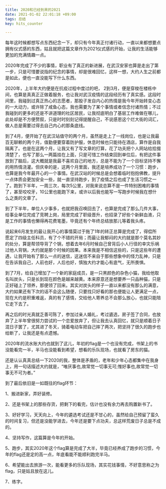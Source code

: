 ```yaml
---
title: 2020和已经到来的2021
date: 2021-01-02 22:01:18 +09:00
tags: 总结
key: hits_counter

---
```




每年这时候都想写点东西纪念一下，却只有今年真正付诸行动，一直以来都想要点拥有仪式感的东西，姑且就把这篇文章作为2021仪式感的开始，让我的生活能够更加的充满情趣一点。

2020年完成了不少的事情，职业有了真正的新进展，在武汉安家也算是走出了第一步，只是可惜要说指的纪念的事情，却是很难回忆，这样一想，大约人生之前都是如此，便也一直没能写下什么东西。

2020年，上半年大约便是在抗疫过程中度过的吧， 2到3月，便是穿梭在楼栋中间，也算是真真正正做着服务，也让我对武汉疫情的这段经历有了真实感。这段时间里，我碰到过真正热心的志愿者，那股子发自内心的热情是我今年开始转变心态的一大动力，或许除了咸鱼心态，我也需要为了某个事情或者信念付诸热情；不过我碰到的更多的还是不讲道理的社区居民，让我彻底明白了基层工作难做在哪儿，此处却是不方便赘叙，只是时时刻刻记得提醒自己，不说感恩这个烂大街的词汇，做人总是需要过得去自己内心的那条底线。

到了4月，便开始了在武汉站值守的两个月，虽然是走上了一线岗位，也是让我最百无聊赖的两个月，值勤便要穿着防护服，休息时候也只能待在酒店，算作是自我隔离了。也是在这两个月，让我又有了写文章的打算，花了功夫把个人网站给拾掇清楚了，也写了那么一两篇挂在上面，只是可惜工作结束回到单位后，有把这件事放到了脑后，这大概就是我最不喜欢自己的地方，总是不能为了一个目标坚持不懈的用热情浇灌。但庆幸的是，这两个月里面，我还是培养成功了一个习惯：跑步，也算是我今年最开心的一个事情。在武汉站的时候总是会想着临时抱抱佛教，提升一点体质会更加安全一些，就一直坚持跑步，到了疫情之后也成了生活习惯之一了。跑到下半年，一周三次，每次5公里，对我来说总算不是一件特别困难的事情了，甚至咬咬牙，10公里也能跑下来，或许以后我也能写一写跑步时候我在想什么之类的文章了。

到了下半年，单位人少事多，也就把我召唤回去了，也算是完成了那么几件大事，给事业单位完成了竞聘上岗，局里完成了职级晋升，也招录了好些个新鲜血液，只是工作的事情也懒得再花费笔墨，毕竟还有个年终总结放那儿等着我头疼。

说起来6月发生的最让我开心的事情莫过于拖了1年的转正总算是完成了，得偿所愿定了四级主任科员，有了个不错的开局；而最让我郁闷的大约就是那个莫名其妙的处分，算是帮领导背了个锅，想着去年6月时候自己曾背后小人行径的幸灾乐祸过他人背锅，大约就是那个时候的因果。本来我是不相信这些的，只是这些年的遭遇，让我开始有了那么一点的迷信，这迷信不来自于那些想象中的怪力乱神，只是在告诉我自己，人前也好，人后也好，慎独大约才能心有底气，无所畏惧。

到了7月，给自己增加了一个新的家庭成员，是一只黑颜色的杂色小猫，我给他取名叫炭头，只是长到现在颜色是越来越黄。本来原意还是想要养一只品种猫，只是正好碰上了领养，那便领了回来。其实对炭头的样子一直以来都没有那么的满意，大约如果还有下次的话不会这么随便，只要找只好看的那也便能让人更满足一点，现在大约是积重难返，真的有了感情，交给他人寄养总不会那么放心，也就只能陪它走下去了。

再之后的时光真就乏善可陈了，参加过亲人婚礼，考过遴选，房子签了合同，也放弃了上半年曾很努力尝试的一个恋爱放弃了，但让我去认真回忆，就只是顺着日子混日子罢了，尤其进了冬天，骑着电动车把自己摔了两次，把坚持了很久的跑步也给断了，让我还是有点遗憾。

2020年的流水账大约也就到了这儿，年初的flag是一个也没有完成，书架上的书没能看完一半，半马也没能看到希望，想看的乐队现场，也就看了房东的猫。

还是认认真真总结一下2020的我，整体是矛盾的，老年和少年心态都集中在我身上，用一句话描述大约就是，“唯厌事也,故常觉一切事无可;惟好事也,故常觉一切事无不可为者。”

到了最后依旧是一如既往的flag环节：

1、搬进新家，弄好装修。

2、还是书架上的那些存货，把剩下的看完，估计也没有余力再去购置新书了。

3、好好学习，天天向上，今年的遴选考试还是不甘心的，虽然给自己预留了蛮久的时间复习，但还是没能学进去，今年还是要下点功夫，总这样荒废日子总是不成的。

4、坚持写作，这篇算是今年的开始。

5、跑步，其实2020年这个flag算是完成了大半，毕竟已经养成了跑步的习惯，今年的flag还是定的高一点，年底看能不能顺利跑完半马。

6、希望能出去旅游一次，能看更多的乐队现场，其实花钱事情，不好意思称之为flag，只是姑且放在这儿。

7、练字。
